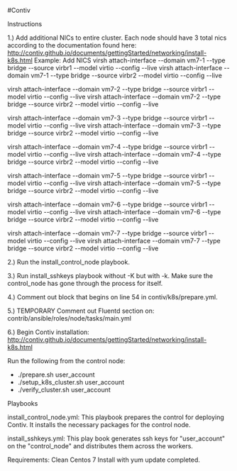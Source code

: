 #Contiv

Instructions

1.) Add additional NICs to entire cluster.  Each node should have 3 total nics according to the documentation found here:
http://contiv.github.io/documents/gettingStarted/networking/install-k8s.html
Example:
Add NICS
virsh attach-interface --domain vm7-1 --type bridge --source virbr1 --model virtio --config --live
virsh attach-interface --domain vm7-1 --type bridge --source virbr2 --model virtio --config --live

virsh attach-interface --domain vm7-2 --type bridge --source virbr1 --model virtio --config --live
virsh attach-interface --domain vm7-2 --type bridge --source virbr2 --model virtio --config --live

virsh attach-interface --domain vm7-3 --type bridge --source virbr1 --model virtio --config --live
virsh attach-interface --domain vm7-3 --type bridge --source virbr2 --model virtio --config --live

virsh attach-interface --domain vm7-4 --type bridge --source virbr1 --model virtio --config --live
virsh attach-interface --domain vm7-4 --type bridge --source virbr2 --model virtio --config --live

virsh attach-interface --domain vm7-5 --type bridge --source virbr1 --model virtio --config --live
virsh attach-interface --domain vm7-5 --type bridge --source virbr2 --model virtio --config --live

virsh attach-interface --domain vm7-6 --type bridge --source virbr1 --model virtio --config --live
virsh attach-interface --domain vm7-6 --type bridge --source virbr2 --model virtio --config --live

virsh attach-interface --domain vm7-7 --type bridge --source virbr1 --model virtio --config --live
virsh attach-interface --domain vm7-7 --type bridge --source virbr2 --model virtio --config --live


2.) Run the install_control_node playbook.

3.) Run install_sshkeys playbook without -K but with -k.  Make sure the control_node has gone through the process for itself.

4.) Comment out block that begins on line 54 in contiv/k8s/prepare.yml.

5.) TEMPORARY
Comment out Fluentd section on:
contrib/ansible/roles/node/tasks/main.yml

6.) Begin Contiv installation:
http://contiv.github.io/documents/gettingStarted/networking/install-k8s.html

Run the following from the control node:

- ./prepare.sh user_account
- ./setup_k8s_cluster.sh user_account
- ./verify_cluster.sh user_account



Playbooks

install_control_node.yml:
This playbook prepares the control for deploying Contiv.  It installs the necessary packages for the control node.

install_sshkeys.yml:
This play book generates ssh keys for "user_account" on the "control_node" and distributes them across the workers.



Requirements:
Clean Centos 7 Install with yum update completed.
